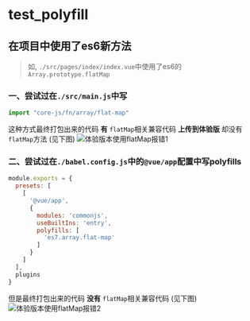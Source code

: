 # test_polyfill

## 在项目中使用了es6新方法

> 如, `./src/pages/index/index.vue`中使用了es6的`Array.prototype.flatMap`

### 一、尝试过在`./src/main.js`中写

```javascript
import "core-js/fn/array/flat-map"
```

这种方式最终打包出来的代码 __有__ `flatMap`相关兼容代码
__上传到体验版__ 却没有`flatMap`方法
(见下图)
![体验版本使用flatMap报错1](https://user-images.githubusercontent.com/27074730/62449761-760fb480-b79d-11e9-82cf-7bb487b8d21b.png)


### 二、尝试过在`./babel.config.js`中的`@vue/app`配置中写polyfills
```javascript
module.exports = {
  presets: [
    [
      '@vue/app',
      {
        modules: 'commonjs',
        useBuiltIns: 'entry',
        polyfills: [
          'es7.array.flat-map'
        ]
      }
    ]
  ],
  plugins
}
```
但是最终打包出来的代码 __没有__ `flatMap`相关兼容代码
(见下图)
![体验版本使用flatMap报错2](https://user-images.githubusercontent.com/27074730/62450187-6cd31780-b79e-11e9-9c48-03fcc1e42092.png)